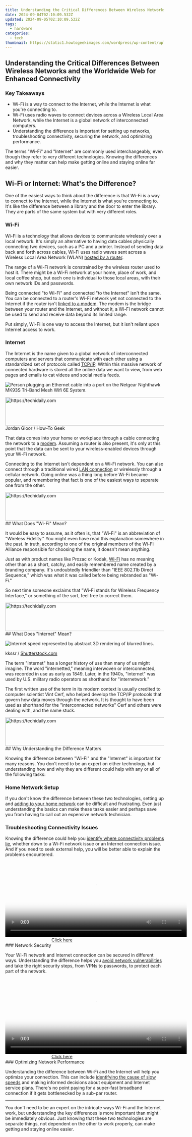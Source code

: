 ```yaml
---
title: Understanding the Critical Differences Between Wireless Networks and the Worldwide Web for Enhanced Connectivity
date: 2024-09-04T02:10:09.532Z
updated: 2024-09-05T02:10:09.532Z
tags:
  - hardware
categories:
  - tech
thumbnail: https://static1.howtogeekimages.com/wordpress/wp-content/uploads/2024/04/53468668835_5a142edd35_o.jpg
---
```


## Understanding the Critical Differences Between Wireless Networks and the Worldwide Web for Enhanced Connectivity

### Key Takeaways

* Wi-Fi is a way to connect to the Internet, while the Internet is what you're connecting to.
* Wi-Fi uses radio waves to connect devices across a Wireless Local Area Network, while the Internet is a global network of interconnected computers.
* Understanding the difference is important for setting up networks, troubleshooting connectivity, securing the network, and optimizing performance.

 The terms "Wi-Fi" and "Internet" are commonly used interchangeably, even though they refer to very different technologies. Knowing the differences and why they matter can help make getting online and staying online far easier.

##  Wi-Fi or Internet: What's the Difference?

 One of the easiest ways to think about the difference is that Wi-Fi is a way to connect to the Internet, while the Internet is what you're connecting to. It's like the difference between a library and the door to enter the library. They are parts of the same system but with very different roles.

###  Wi-Fi

 Wi-Fi is a technology that allows devices to communicate wirelessly over a local network. It's simply an alternative to having data cables physically connecting two devices, such as a PC and a printer. Instead of sending data back and forth across cables, Wi-Fi uses radio waves sent across a Wireless Local Area Network (WLAN) [hosted by a router](https://program-issues.techidaily.com/pc-gaming-evolves-as-god-of-wars-thrilling-fps-edition-debuts-online/).

 The range of a Wi-Fi network is constrained by the wireless router used to host it. There might be a Wi-Fi network at your home, place of work, and local coffee shop, but each one is individual to those local areas, with their own network IDs and passwords.

 Being connected "to Wi-Fi" and connected "to the Internet" isn't the same. You can be connected to a router's Wi-Fi network yet not connected to the Internet if the router isn't [linked to a modem](https://apple-account.techidaily.com/in-2024-apple-id-locked-or-disabled-from-apple-iphone-13-pro-max-7-mehtods-you-cant-miss-by-drfone-ios/). The modem is the bridge between your router and the Internet, and without it, a Wi-Fi network cannot be used to send and receive data beyond its limited range.

 Put simply, Wi-Fi is one way to access the Internet, but it isn't reliant upon Internet access to work.

###  Internet

 The Internet is the name given to a global network of interconnected computers and servers that communicate with each other using a standardized set of protocols called [TCP/IP](https://phone-solutions.techidaily.com/in-2024-life360-learn-how-everything-works-on-samsung-galaxy-xcover-6-pro-tactical-edition-drfone-by-drfone-virtual-android/). Within this massive network of connected hardware is stored all the online data we want to view, from web pages and emails to cat videos and social media feeds.

![Person plugging an Ethernet cable into a port on the Netgear Nighthawk MK93S Tri-Band Mesh Wifi 6E System.](https://static1.howtogeekimages.com/wordpress/wp-content/uploads/2024/01/netgear-nighthawk-mesh-router-11.jpg) 

<!-- affiliate ads begin -->
<a href="https://aligracehair.sjv.io/c/5597632/1997662/19272" target="_top" id="1997662">
  <img src="//a.impactradius-go.com/display-ad/19272-1997662" border="0" alt="https://techidaily.com" width="728" height="90"/>
</a>
<img height="0" width="0" src="https://aligracehair.sjv.io/i/5597632/1997662/19272" style="position:absolute;visibility:hidden;" border="0" />
<!-- affiliate ads end -->
Jordan Gloor / How-To Geek

 That data comes into your home or workplace through a cable connecting the network to a [modem](https://extra-lessons.techidaily.com/androids-gaming-revolution-experience-the-power-of-kinemaster-app/). Assuming a router is also present, it's only at this point that the data can be sent to your wireless-enabled devices through your Wi-Fi network.

 Connecting to the Internet isn't dependent on a Wi-Fi network. You can also connect through a traditional wired [LAN connection](https://screen-recording.techidaily.com/comprehensible-techniques-for-effective-classroom-recordings-on-mac/) or wirelessly through a cellular network. Going online was a thing long before Wi-Fi became popular, and remembering that fact is one of the easiest ways to separate one from the other.

<!-- affiliate ads begin -->
<a href="https://aligracehair.sjv.io/c/5597632/2036472/19272" target="_top" id="2036472">
  <img src="//a.impactradius-go.com/display-ad/19272-2036472" border="0" alt="https://techidaily.com" width="728" height="90"/>
</a>
<img height="0" width="0" src="https://aligracehair.sjv.io/i/5597632/2036472/19272" style="position:absolute;visibility:hidden;" border="0" />
<!-- affiliate ads end -->
##  What Does "Wi-Fi" Mean?

 It would be easy to assume, as it often is, that "Wi-Fi" is an abbreviation of "Wireless Fidelity." You might even have read this explanation somewhere in the past. In truth, according to one of the original members of the Wi-Fi Alliance responsible for choosing the name, it doesn't mean anything.

 Just as with product names like Prozac or Kodak, [Wi-Fi](https://extra-support.techidaily.com/updated-plot-craft-guild-bestowed-batch/) has no meaning other than as a short, catchy, and easily remembered name created by a branding company. It's undoubtedly friendlier than "IEEE 802.11b Direct Sequence," which was what it was called before being rebranded as "Wi-Fi."

 So next time someone exclaims that "Wi-Fi stands for Wireless Frequency Interface," or something of the sort, feel free to correct them.

<!-- affiliate ads begin -->
<a href="https://appsumo.8odi.net/c/5597632/2043594/7443" target="_top" id="2043594">
  <img src="//a.impactradius-go.com/display-ad/7443-2043594" border="0" alt="https://techidaily.com" width="728" height="90"/>
</a>
<img height="0" width="0" src="https://appsumo.8odi.net/i/5597632/2043594/7443" style="position:absolute;visibility:hidden;" border="0" />
<!-- affiliate ads end -->
##  What Does "Internet" Mean?

![Internet speed represented by abstract 3D rendering of blurred lines.](https://static1.howtogeekimages.com/wordpress/wp-content/uploads/2024/01/shutterstock_1473782351.jpg) 

kkssr / [Shutterstock.com](https://www.shutterstock.com/image-illustration/3d-rendering-abstract-fast-moving-stripe-1473782351)

 The term "Internet" has a longer history of use than many of us might imagine. The word "internetted," meaning interwoven or interconnected, was recorded in use as early as 1849\. Later, in the 1940s, "internet" was used by U.S. military radio operators as shorthand for "internetwork."

 The first written use of the term in its modern context is usually credited to computer scientist Vint Cerf, who helped develop the TCP/IP protocols that govern how data moves through the network. It is thought to have been used as shorthand for the "interconnected networks" Cerf and others were dealing with, and the name stuck.

<!-- affiliate ads begin -->
<a href="https://appsumo.8odi.net/c/5597632/2049364/7443" target="_top" id="2049364">
  <img src="//a.impactradius-go.com/display-ad/7443-2049364" border="0" alt="https://techidaily.com" width="728" height="90"/>
</a>
<img height="0" width="0" src="https://appsumo.8odi.net/i/5597632/2049364/7443" style="position:absolute;visibility:hidden;" border="0" />
<!-- affiliate ads end -->
##  Why Understanding the Difference Matters

 Knowing the difference between "Wi-Fi" and the "Internet" is important for many reasons. You don't need to be an expert on either technology, but understanding how and why they are different could help with any or all of the following tasks:

###  Home Network Setup

 If you don't know the difference between these two technologies, setting up and [adding to your home network](https://extra-tips.techidaily.com/2024-approved-achieving-youtube-success-increasing-followers-quickly/) can be difficult and frustrating. Even just understanding the basics can make these tasks easier and perhaps save you from having to call out an expensive network technician.

###  Troubleshooting Connectivity Issues

 Knowing the difference could help you [identify where connectivity problems lie](https://article-posts.techidaily.com/pioneering-medical-messaging-in-digital-advertising/), whether down to a Wi-Fi network issue or an Internet connection issue. And if you need to seek external help, you will be better able to explain the problems encountered.

<!-- affiliate ads begin -->
<span id="1983446">
					<video width="576" height="240" style="cursor:pointer"
           poster="//a.impactradius-go.com/display-clicktoplayimage/1983446.png"
           onclick="if(!this.playClicked){this.play();this.setAttribute('controls',true);this.playClicked=true;}">
	   <source src="//a.impactradius-go.com/display-ad/22993-1983446">
	   <img src="//a.impactradius-go.com/display-clicktoplayimage/1983446.png" style="border: none; height: 100%; width: 100%; object-fit: contain">
	</video>
	<div style="width:360px;text-align:center"><a href="javascript:window.open(decodeURIComponent('https%3A%2F%2Fhomestyler.sjv.io%2Fc%2F5597632%2F1983446%2F22993'), '_blank');void(0);">Click here</a></div>
</span>
<img height="0" width="0" src="https://imp.pxf.io/i/5597632/1983446/22993" style="position:absolute;visibility:hidden;" border="0" />
<!-- affiliate ads end -->
###  Network Security

 Your Wi-Fi network and Internet connection can be secured in different ways. Understanding the difference helps you [avoid network vulnerabilities](https://games-able.techidaily.com/alternative-graphics-cards-to-nvidias-rtx-4060-ti/) and take the right security steps, from VPNs to passwords, to protect each part of the network.

<!-- affiliate ads begin -->
<span id="1983474">
					<video width="576" height="240" style="cursor:pointer"
           poster="//a.impactradius-go.com/display-clicktoplayimage/1983474.png"
           onclick="if(!this.playClicked){this.play();this.setAttribute('controls',true);this.playClicked=true;}">
	   <source src="//a.impactradius-go.com/display-ad/22993-1983474">
	   <img src="//a.impactradius-go.com/display-clicktoplayimage/1983474.png" style="border: none; height: 100%; width: 100%; object-fit: contain">
	</video>
	<div style="width:360px;text-align:center"><a href="javascript:window.open(decodeURIComponent('https%3A%2F%2Fhomestyler.sjv.io%2Fc%2F5597632%2F1983474%2F22993'), '_blank');void(0);">Click here</a></div>
</span>
<img height="0" width="0" src="https://imp.pxf.io/i/5597632/1983474/22993" style="position:absolute;visibility:hidden;" border="0" />
<!-- affiliate ads end -->
###  Optimizing Network Performance

 Understanding the difference between Wi-Fi and the Internet will help you optimize your connection. This can include [identifying the cause of slow speeds](https://video-capture.techidaily.com/2024-approved-dual-display-dynamics-video-recorder-rankings/) and making informed decisions about equipment and Internet service plans. There's no point paying for a super-fast broadband connection if it gets bottlenecked by a sub-par router.

---

 You don't need to be an expert on the intricate ways Wi-Fi and the Internet work, but understanding the key differences is more important than might be immediately obvious. Just knowing that these two technologies are separate things, not dependent on the other to work properly, can make getting and staying online easier.

<ins class="adsbygoogle"
     style="display:block"
     data-ad-format="autorelaxed"
     data-ad-client="ca-pub-7571918770474297"
     data-ad-slot="1223367746"></ins>



<ins class="adsbygoogle"
     style="display:block"
     data-ad-client="ca-pub-7571918770474297"
     data-ad-slot="8358498916"
     data-ad-format="auto"
     data-full-width-responsive="true"></ins>


